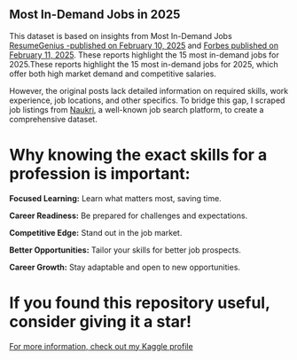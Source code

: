 ## Most In-Demand Jobs in 2025

This dataset is based on insights from Most In-Demand Jobs
[ResumeGenius -published on February 10, 2025](https://resumegenius.com/blog/job-hunting/most-in-demand-jobs) and [Forbes published on February 11, 2025](https://www.forbes.com/sites/bryanrobinson/2025/02/11/high-paying-in-demand-jobs-for-2025-revealed-in-new-study/). These reports highlight the 15 most in-demand jobs for 2025.These reports highlight the 15 most in-demand jobs for 2025, which offer both high market demand and competitive salaries.

However, the original posts lack detailed information on required skills, work experience, job locations, and other specifics. To bridge this gap, I scraped job listings from [Naukri](https://www.naukri.com/), a well-known job search platform, to create a comprehensive dataset.

# Why knowing the exact skills for a profession is important:
**Focused Learning:**
Learn what matters most, saving time.

**Career Readiness:**
Be prepared for challenges and expectations.

**Competitive Edge:**
Stand out in the job market.

**Better Opportunities:**
Tailor your skills for better job prospects.

**Career Growth:**
Stay adaptable and open to new opportunities.



# If you found this repository useful, consider giving it a star!

[For more information, check out my Kaggle profile](https://www.kaggle.com/misganawtboltana)

